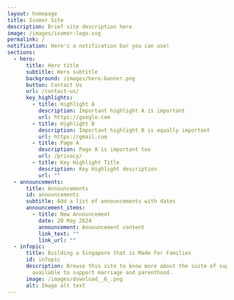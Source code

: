 ```yaml
---
layout: homepage
title: Isomer Site
description: Brief site description here
image: /images/isomer-logo.svg
permalink: /
notification: Here's a notification bar you can use!
sections:
  - hero:
      title: Hero title
      subtitle: Hero subtitle
      background: /images/hero-banner.png
      button: Contact Us
      url: /contact-us/
      key_highlights:
        - title: Highlight A
          description: Important highlight A is important
          url: https://google.com
        - title: Highlight B
          description: Important highlight B is equally important
          url: https://gmail.com
        - title: Page A
          description: Page A is important too
          url: /privacy/
        - title: Key Highlight Title
          description: Key Highlight description
          url: ""
  - announcements:
      title: Announcements
      id: announcements
      subtitle: Add a list of announcements with dates
      announcement_items:
        - title: New Announcement
          date: 20 May 2024
          announcement: Announcement content
          link_text: ""
          link_url: ""
  - infopic:
      title: Building a Singapore that is Made For Families
      id: infopic
      description: Browse this site to know more about the suite of support measures
        available to support marriage and parenthood.
      image: /images/download__6_.png
      alt: Image alt text
---
```


